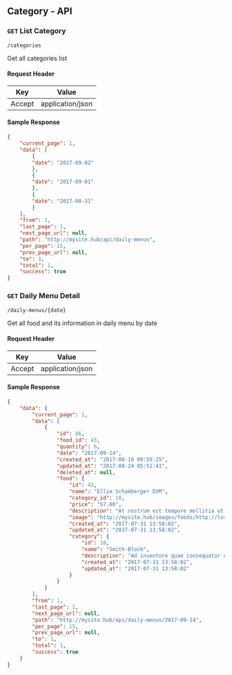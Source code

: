 ## Category - API

### `GET` List Category
```
/categories
```
Get all categories list
#### Request Header
| Key | Value |
|---|---|
|Accept|application/json

#### Sample Response
```json
{
    "current_page": 1,
    "data": [
	    {
		"date": "2017-09-02"
	    },
	    {
	    "date": "2017-09-01"
	    },
	    {
	    "date": "2017-08-31"
	    }
	],
    "from": 1,
    "last_page": 1,
	"next_page_url": null,
	"path": "http://mysite.hub/api/daily-menus",
	"per_page": 15,
	"prev_page_url": null,
	"to": 1,
	"total": 1,
	"success": true
}
```

### `GET` Daily Menu Detail
```
/daily-menus/{date}
```
Get all food and its information in daily menu by date
#### Request Header
| Key | Value |
|---|---|
|Accept|application/json


#### Sample Response
```json
{
    "data": {
        "current_page": 1,
        "data": [
            {
                "id": 86,
                "food_id": 43,
                "quantity": 6,
                "date": "2017-09-14",
                "created_at": "2017-08-18 09:55:25",
                "updated_at": "2017-08-24 05:51:41",
                "deleted_at": null,
                "food": {
                    "id": 43,
                    "name": "Ellie Schamberger DVM",
                    "category_id": 18,
                    "price": "57.00",
                    "description": "At nostrum est tempore mollitia ut. Optio magni delectus culpa et.",
                    "image": "http://mysite.hub/images/foods/http://lorempixel.com/640/480/?19819",
                    "created_at": "2017-07-31 13:58:02",
                    "updated_at": "2017-07-31 13:58:02",
                    "category": {
                        "id": 18,
                        "name": "Smith-Block",
                        "description": "Ad inventore quae consequatur unde eos similique.",
                        "created_at": "2017-07-31 13:58:02",
                        "updated_at": "2017-07-31 13:58:02"
                    }
                }
            }
        ],
        "from": 1,
        "last_page": 1,
        "next_page_url": null,
        "path": "http://mysite.hub/api/daily-menus/2017-09-14",
        "per_page": 15,
        "prev_page_url": null,
        "to": 1,
        "total": 1,
        "success": true
    }
}
```